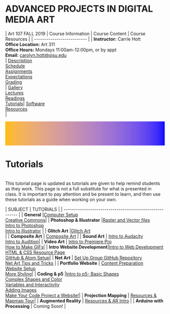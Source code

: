 # **ADVANCED PROJECTS IN DIGITAL MEDIA ART**

|  Art 107 FALL 2019  | Course Information  | Course Content | Course Resources |
| -------------------------- |
| **Instructor:** Carrie Hott <br> **Office Location:** Art 311 <br> **Office Hours:** Mondays 11:00am-12:00pm, or by appt <br> **Email:** carolyn.hott@sjsu.edu <br> | [Description](https://carriehott.github.io/sjsu-art107/#course-description) <br>  [Schedule](https://carriehott.github.io/sjsu-art107/schedule) <br> [Assignments](https://carriehott.github.io/sjsu-art107/assignments)<br>  [Expectations](https://carriehott.github.io/sjsu-art107/#course-expectations) <br>[Grading](https://carriehott.github.io/sjsu-art107/grading)<br>| [Gallery](https://carriehott.github.io/sjsu-art107/critiques)<br> [Lectures](https://carriehott.github.io/sjsu-art107/lectures)<br> [Readings](https://carriehott.github.io/sjsu-art107/readings) <br> [Tutorials](https://carriehott.github.io/sjsu-art107/tutorials)| [Software](https://carriehott.github.io/sjsu-art107/programs) <br> [Resources](https://carriehott.github.io/sjsu-art107/resources) <br>|



![DIGITAL MEDIA ART](gradient_1.jpg)

# Tutorials
<br>
This tutorial page is updated as tutorials are given to help remind students as they work. This page is not a full substitute for what is presented in class. It is important to pay attention and be present to learn, and then use these tutorials as a guide when working on your own.


|   SUBJECT  | TUTORIALS  |
| ------------------------------------------------------- |
| **General** |[Computer Setup](https://carriehott.github.io/sjsu-art107/tutorials/Computer_Setup) <br> [Creative Commons](https://carriehott.github.io/sjsu-art107/tutorials/Creative_Commons)|
| **Photoshop & Illustrator** |[Raster and Vector files](https://carriehott.github.io/sjsu-art107/tutorials/Raster_Vector) <br> [Intro to Photoshop](https://carriehott.github.io/sjsu-art107/tutorials/Intro_Photoshop) <br> [Intro to Illustrator](https://carriehott.github.io/sjsu-art107/tutorials/Intro_Illustrator) |
| **Glitch Art** |[Glitch Art](https://carriehott.github.io/sjsu-art107/tutorials/Glitch_Art) <br> |
| **Composite Art** | [Composite Art](https://carriehott.github.io/sjsu-art107/tutorials/Composite_Art) |
| **Sound Art** | [Intro to Audacity](https://carriehott.github.io/sjsu-art107tutorials/Sound_Art)<br>[Intro to Audition](https://carriehott.github.io/sjsu-art107/tutorials/Intro_Audition)|
| **Video Art** | [Intro to Premiere Pro](https://carriehott.github.io/sjsu-art107/tutorials/Intro_Premiere)<br> [How to Make GIFs](https://carriehott.github.io/sjsu-art107tutorials/Gifs)|
| **Intro Website Development**|[Intro to Web Development](https://carriehott.github.io/sjsu-art107/tutorials/Intro_Web)<br>[HTML & CSS Resource Page](https://carriehott.github.io/sjsu-art107/tutorials/HTML_CSS)<br>[GitHub & Atom Setup](https://carriehott.github.io/sjsu-art107/tutorials/Github_Atom_Setup)|
| **Net Art** | [Set Up Group GitHub Repository](https://carriehott.github.io/sjsu-art107/tutorials/Github_Atom_Setup/#create-a-collaborative-repository)<br> [Net Art Tips and Tricks](https://carriehott.github.io/sjsu-art107/tutorials/HTML_CSS/#tips-and-tricks-and-bells-and-whistles) |
| **Portfolio Website** | [Content Preparation](https://carriehott.github.io/sjsu-art107/tutorials/Portfolio_Content)<br>[Website Setup](https://carriehott.github.io/sjsu-art107/tutorials/Portfolio_Setup)<br>[More Styling](https://carriehott.github.io/sjsu-art107/tutorials/Portfolio_Styling)|
| **Coding & p5** |[Intro to p5- Basic Shapes](https://carriehott.github.io/sjsu-art107/tutorials/Intro_CodeArt)<br>[Complex Shapes and Color](https://carriehott.github.io/sjsu-art107/tutorials/Intro_CodeArt_Color)<br>[Variables and Interactivity](https://carriehott.github.io/sjsu-art107/tutorials/Intro_CodeArt_Interactivity)<br>[Adding Images](https://carriehott.github.io/sjsu-art107/tutorials/Intro_CodeArt_Images)<br>[Make Your Code Project a Website!](https://carriehott.github.io/sjsu-art107/tutorials/Intro_CodeArt_GitHub)|
| **Projection Mapping** | [Resources & Mapmap Tour](https://carriehott.github.io/sjsu-art107/tutorials/Projection_Mapping)|
| **Augmented Reality** | [Resources & AR Intro](https://carriehott.github.io/sjsu-art107/tutorials/Augmented_Reality) |
| **Arduino with Processing** | Coming Soon! |
